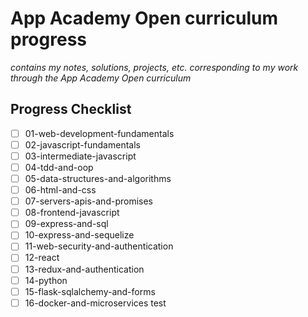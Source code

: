 # App Academy Open curriculum progress
*contains my notes, solutions, projects, etc. corresponding to my work through the App Academy Open curriculum*

## Progress Checklist
- [ ] 01-web-development-fundamentals
- [ ] 02-javascript-fundamentals
- [ ] 03-intermediate-javascript
- [ ] 04-tdd-and-oop
- [ ] 05-data-structures-and-algorithms
- [ ] 06-html-and-css
- [ ] 07-servers-apis-and-promises
- [ ] 08-frontend-javascript
- [ ] 09-express-and-sql
- [ ] 10-express-and-sequelize
- [ ] 11-web-security-and-authentication
- [ ] 12-react
- [ ] 13-redux-and-authentication
- [ ] 14-python
- [ ] 15-flask-sqlalchemy-and-forms
- [ ] 16-docker-and-microservices
test
